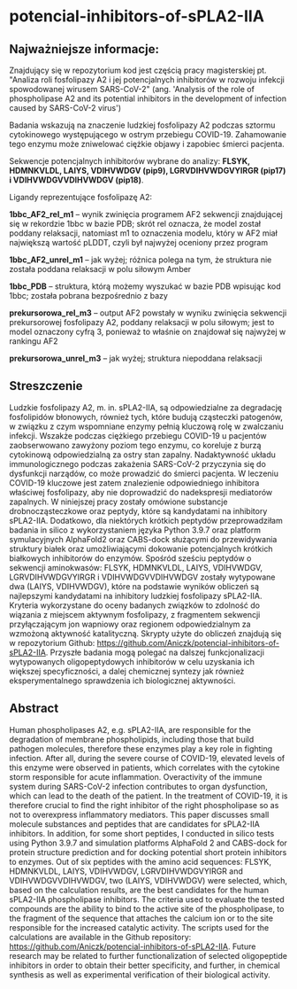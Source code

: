 # potencial-inhibitors-of-sPLA2-IIA

## Najważniejsze informacje:

Znajdujący się w repozytorium kod jest częścią pracy magisterskiej pt. "Analiza roli fosfolipazy A2 i jej potencjalnych inhibitorów w rozwoju infekcji spowodowanej wirusem SARS-CoV-2" (ang. 'Analysis of the role of phospholipase A2 and its potential inhibitors in the development of infection caused by SARS-CoV-2 virus')

Badania wskazują na znaczenie ludzkiej fosfolipazy A2 podczas sztormu cytokinowego występującego w ostrym przebiegu COVID-19. Zahamowanie tego enzymu może zniwelować ciężkie objawy i zapobiec śmierci pacjenta.

Sekwencje potencjalnych inhibitorów wybrane do analizy: **FLSYK, HDMNKVLDL, LAIYS, VDIHVWDGV (pip9), LGRVDIHVWDGVYIRGR (pip17) i VDIHVWDGVVDIHVWDGV (pip18)**.

Ligandy reprezentujące fosfolipazę A2:

**1bbc_AF2_rel_m1** – wynik zwinięcia programem AF2 sekwencji znajdującej się  w rekordzie 1bbc w bazie PDB; skrót rel oznacza, że model został poddany relaksacji, natomiast m1 to oznaczenia modelu, który w AF2 miał największą wartość  pLDDT, czyli był najwyżej oceniony przez program

**1bbc_AF2_unrel_m1** – jak wyżej; różnica polega na tym, że struktura nie została poddana relaksacji w polu siłowym Amber

**1bbc_PDB** – struktura, którą możemy wyszukać w bazie PDB wpisując kod 1bbc; została pobrana bezpośrednio z bazy

**prekursorowa_rel_m3** – output AF2  powstały w wyniku zwinięcia sekwencji prekursorowej fosfolipazy A2, poddany relaksacji w polu siłowym; jest to model  oznaczony cyfrą 3, ponieważ to właśnie on znajdował się najwyżej w rankingu AF2

**prekursorowa_unrel_m3** – jak wyżej; struktura niepoddana relaksacji

## Streszczenie

Ludzkie fosfolipazy A2, m. in. sPLA2-IIA, są odpowiedzialne za degradację fosfolipidów błonowych, również tych, które budują cząsteczki patogenów, w związku z czym wspomniane enzymy pełnią kluczową rolę w zwalczaniu infekcji. Wszakże podczas ciężkiego przebiegu COVID-19 u pacjentów zaobserwowano zawyżony poziom tego enzymu, co koreluje z burzą cytokinową odpowiedzialną za ostry stan zapalny. Nadaktywność układu immunologicznego podczas zakażenia SARS-CoV-2 przyczynia się do dysfunkcji narządów, co może prowadzić do śmierci pacjenta. W leczeniu COVID-19 kluczowe jest zatem znalezienie odpowiedniego inhibitora właściwej fosfolipazy, aby nie doprowadzić do nadekspresji mediatorów zapalnych. W niniejszej pracy zostały omówione substancje drobnocząsteczkowe oraz peptydy, które są kandydatami na inhibitory sPLA2-IIA. Dodatkowo, dla niektórych krótkich peptydów przeprowadziłam badania in silico z wykorzystaniem języka Python 3.9.7 oraz platform symulacyjnych AlphaFold2 oraz CABS-dock służącymi do przewidywania struktury białek oraz umożliwiającymi dokowanie potencjalnych krótkich białkowych inhibitorów do enzymów. Spośród sześciu peptydów o sekwencji aminokwasów: FLSYK, HDMNKVLDL, LAIYS, VDIHVWDGV, LGRVDIHVWDGVYIRGR i VDIHVWDGVVDIHVWDGV zostały wytypowane dwa (LAIYS, VDIHVWDGV), które na podstawie wyników obliczeń są najlepszymi kandydatami na inhibitory ludzkiej fosfolipazy sPLA2-IIA. Kryteria wykorzystane do oceny badanych związków to zdolność do wiązania z miejscem aktywnym fosfolipazy, z fragmentem sekwencji przyłączającym jon wapniowy oraz regionem odpowiedzialnym za wzmożoną aktywność katalityczną. Skrypty użyte do obliczeń znajdują się w repozytorium Github: https://github.com/Aniczk/potencial-inhibitors-of-sPLA2-IIA. Przyszłe badania mogą polegać na dalszej funkcjonalizacji wytypowanych oligopeptydowych inhibitorów w celu uzyskania ich większej specyficzności, a dalej chemicznej syntezy jak również eksperymentalnego sprawdzenia ich biologicznej aktywności.

## Abstract

Human phospholipases A2, e.g. sPLA2-IIA, are responsible for the degradation of membrane phospholipids, including those that build pathogen molecules, therefore these enzymes play a key role in fighting infection. After all, during the severe course of COVID-19, elevated levels of this enzyme were observed in patients, which correlates with the cytokine storm responsible for acute inflammation. Overactivity of the immune system during SARS-CoV-2 infection contributes to organ dysfunction, which can lead to the death of the patient. In the treatment of COVID-19, it is therefore crucial to find the right inhibitor of the right phospholipase so as not to overexpress inflammatory mediators. This paper discusses small molecule substances and peptides that are candidates for sPLA2-IIA inhibitors. In addition, for some short peptides, I conducted in silico tests using Python 3.9.7 and simulation platforms AlphaFold 2 and CABS-dock for protein structure prediction and for docking potential short protein inhibitors to enzymes. Out of six peptides with the amino acid sequences: FLSYK, HDMNKVLDL, LAIYS, VDIHVWDGV, LGRVDIHVWDGVYIRGR and VDIHVWDGVVDIHVWDGV, two (LAIYS, VDIHVWDGV) were selected, which, based on the calculation results, are the best candidates for the human sPLA2-IIA phospholipase inhibitors. The criteria used to evaluate the tested compounds are the ability to bind to the active site of the phospholipase, to the fragment of the sequence that attaches the calcium ion or to the site responsible for the increased catalytic activity. The scripts used for the calculations are available in the Github repository: https://github.com/Aniczk/potencial-inhibitors-of-sPLA2-IIA. Future research may be related to further functionalization of selected oligopeptide inhibitors in order to obtain their better specificity, and further, in chemical synthesis as well as experimental verification of their biological activity.

